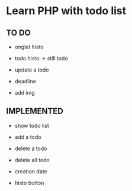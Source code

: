 # Learn PHP with todo list

## TO DO

- onglet histo

- todo histo -> still todo

- update a todo

- deadline

- add img

## IMPLEMENTED

- show todo list
  
- add a todo

- delete a todo

- delete all todo

- creation date

- histo button
